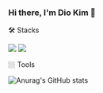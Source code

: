 ### Hi there, I'm Dio Kim 👋

🛠️ Stacks

<img src="https://img.shields.io/badge/Python-3766AB?style=flat-square&logo=Python&logoColor=white"/> <img src="https://img.shields.io/badge/R-276DC3?style=flat-square&logo=R&logoColor=white"/>

🏼 Tools

![Anurag's GitHub stats](https://github-readme-stats.vercel.app/api?username=diokim17&show_icons=true&theme=radical)
